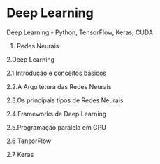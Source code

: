# Deep Learning <br>

Deep Learning - Python, TensorFlow, Keras, CUDA  <br>

1. Redes Neurais <br>

2.Deep Learning  <br>

2.1.Introdução e conceitos básicos  <br> 

2.2.A Arquitetura das Redes Neurais  <br>

2.3.Os  principais tipos de Redes Neurais  <br>

2.4.Frameworks de Deep Learning  <br>

2.5.Programação paralela em GPU  <br>

2.6 TensorFlow  <br>

2.7 Keras  <br>
